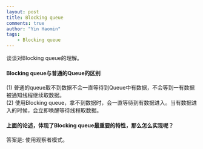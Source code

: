 ```yaml
---
layout: post
title: Blocking queue
comments: true
author: "Yin Haomin"
tags:
    - Blocking queue
---
```


谈谈对Blocking queue的理解。<br>

#### Blocking queue与普通的Queue的区别<br>
(1) 普通的queue取不到数据不会一直等待到Queue中有数据，不会等到一有数据被通知线程继续取数据。<br>
(2) 使用Blocking queue，拿不到数据时，会一直等待到有数据进入。当有数据进入的时候，会立即唤醒等待线程取数据。<br>

#### 上面的论述，体现了Blocking queue最重要的特性，那么怎么实现呢？<br>
答案是: 使用观察者模式。<br>

